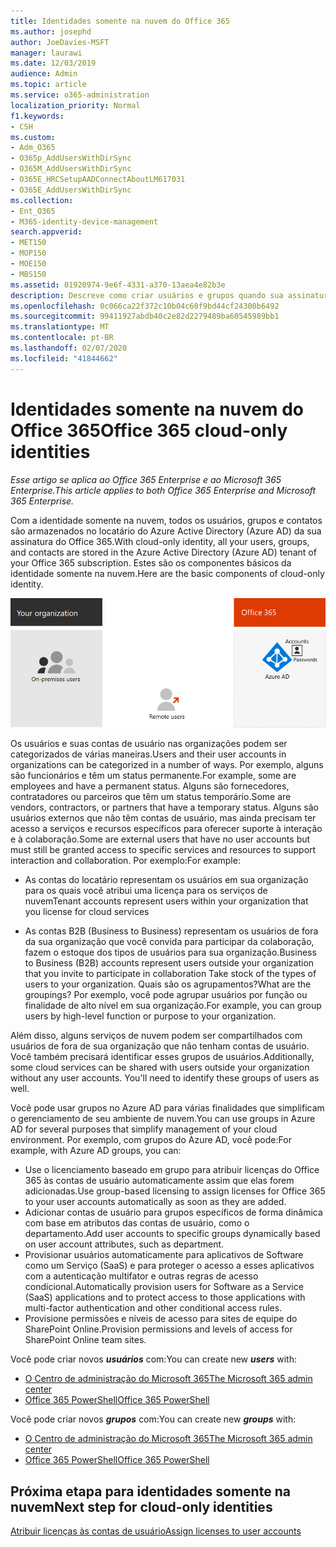 ```yaml
---
title: Identidades somente na nuvem do Office 365
ms.author: josephd
author: JoeDavies-MSFT
manager: laurawi
ms.date: 12/03/2019
audience: Admin
ms.topic: article
ms.service: o365-administration
localization_priority: Normal
f1.keywords:
- CSH
ms.custom:
- Adm_O365
- O365p_AddUsersWithDirSync
- O365M_AddUsersWithDirSync
- O365E_HRCSetupAADConnectAboutLM617031
- O365E_AddUsersWithDirSync
ms.collection:
- Ent_O365
- M365-identity-device-management
search.appverid:
- MET150
- MOP150
- MOE150
- MBS150
ms.assetid: 01920974-9e6f-4331-a370-13aea4e82b3e
description: Descreve como criar usuários e grupos quando sua assinatura do Office 365 está usando identidades somente na nuvem.
ms.openlocfilehash: 0c066ca22f372c10b04c60f9bd44cf24300b6492
ms.sourcegitcommit: 99411927abdb40c2e82d2279489ba60545989bb1
ms.translationtype: MT
ms.contentlocale: pt-BR
ms.lasthandoff: 02/07/2020
ms.locfileid: "41844662"
---
```

# <a name="office-365-cloud-only-identities"></a><span data-ttu-id="bb42b-103">Identidades somente na nuvem do Office 365</span><span class="sxs-lookup"><span data-stu-id="bb42b-103">Office 365 cloud-only identities</span></span>

<span data-ttu-id="bb42b-104">*Esse artigo se aplica ao Office 365 Enterprise e ao Microsoft 365 Enterprise.*</span><span class="sxs-lookup"><span data-stu-id="bb42b-104">*This article applies to both Office 365 Enterprise and Microsoft 365 Enterprise.*</span></span>

<span data-ttu-id="bb42b-105">Com a identidade somente na nuvem, todos os usuários, grupos e contatos são armazenados no locatário do Azure Active Directory (Azure AD) da sua assinatura do Office 365.</span><span class="sxs-lookup"><span data-stu-id="bb42b-105">With cloud-only identity, all your users, groups, and contacts are stored in the Azure Active Directory (Azure AD) tenant of your Office 365 subscription.</span></span> <span data-ttu-id="bb42b-106">Estes são os componentes básicos da identidade somente na nuvem.</span><span class="sxs-lookup"><span data-stu-id="bb42b-106">Here are the basic components of cloud-only identity.</span></span>
 
![Os componentes básicos da identidade somente na nuvem](./media/about-office-365-identity/cloud-only-identity.png)

<span data-ttu-id="bb42b-108">Os usuários e suas contas de usuário nas organizações podem ser categorizados de várias maneiras.</span><span class="sxs-lookup"><span data-stu-id="bb42b-108">Users and their user accounts in organizations can be categorized in a number of ways.</span></span> <span data-ttu-id="bb42b-109">Por exemplo, alguns são funcionários e têm um status permanente.</span><span class="sxs-lookup"><span data-stu-id="bb42b-109">For example, some are employees and have a permanent status.</span></span> <span data-ttu-id="bb42b-110">Alguns são fornecedores, contratadores ou parceiros que têm um status temporário.</span><span class="sxs-lookup"><span data-stu-id="bb42b-110">Some are vendors, contractors, or partners that have a temporary status.</span></span> <span data-ttu-id="bb42b-111">Alguns são usuários externos que não têm contas de usuário, mas ainda precisam ter acesso a serviços e recursos específicos para oferecer suporte à interação e à colaboração.</span><span class="sxs-lookup"><span data-stu-id="bb42b-111">Some are external users that have no user accounts but must still be granted access to specific services and resources to support interaction and collaboration.</span></span> <span data-ttu-id="bb42b-112">Por exemplo:</span><span class="sxs-lookup"><span data-stu-id="bb42b-112">For example:</span></span>

- <span data-ttu-id="bb42b-113">As contas do locatário representam os usuários em sua organização para os quais você atribui uma licença para os serviços de nuvem</span><span class="sxs-lookup"><span data-stu-id="bb42b-113">Tenant accounts represent users within your organization that you license for cloud services</span></span>

- <span data-ttu-id="bb42b-114">As contas B2B (Business to Business) representam os usuários de fora da sua organização que você convida para participar da colaboração, fazem o estoque dos tipos de usuários para sua organização.</span><span class="sxs-lookup"><span data-stu-id="bb42b-114">Business to Business (B2B) accounts represent users outside your organization that you invite to participate in collaboration Take stock of the types of users to your organization.</span></span> <span data-ttu-id="bb42b-115">Quais são os agrupamentos?</span><span class="sxs-lookup"><span data-stu-id="bb42b-115">What are the groupings?</span></span> <span data-ttu-id="bb42b-116">Por exemplo, você pode agrupar usuários por função ou finalidade de alto nível em sua organização.</span><span class="sxs-lookup"><span data-stu-id="bb42b-116">For example, you can group users by high-level function or purpose to your organization.</span></span>

<span data-ttu-id="bb42b-p104">Além disso, alguns serviços de nuvem podem ser compartilhados com usuários de fora de sua organização que não tenham contas de usuário. Você também precisará identificar esses grupos de usuários.</span><span class="sxs-lookup"><span data-stu-id="bb42b-p104">Additionally, some cloud services can be shared with users outside your organization without any user accounts. You'll need to identify these groups of users as well.</span></span>

<span data-ttu-id="bb42b-119">Você pode usar grupos no Azure AD para várias finalidades que simplificam o gerenciamento de seu ambiente de nuvem.</span><span class="sxs-lookup"><span data-stu-id="bb42b-119">You can use groups in Azure AD for several purposes that simplify management of your cloud environment.</span></span> <span data-ttu-id="bb42b-120">Por exemplo, com grupos do Azure AD, você pode:</span><span class="sxs-lookup"><span data-stu-id="bb42b-120">For example, with Azure AD groups, you can:</span></span>

- <span data-ttu-id="bb42b-121">Use o licenciamento baseado em grupo para atribuir licenças do Office 365 às contas de usuário automaticamente assim que elas forem adicionadas.</span><span class="sxs-lookup"><span data-stu-id="bb42b-121">Use group-based licensing to assign licenses for Office 365 to your user accounts automatically as soon as they are added.</span></span>
- <span data-ttu-id="bb42b-122">Adicionar contas de usuário para grupos específicos de forma dinâmica com base em atributos das contas de usuário, como o departamento.</span><span class="sxs-lookup"><span data-stu-id="bb42b-122">Add user accounts to specific groups dynamically based on user account attributes, such as department.</span></span>
- <span data-ttu-id="bb42b-123">Provisionar usuários automaticamente para aplicativos de Software como um Serviço (SaaS) e para proteger o acesso a esses aplicativos com a autenticação multifator e outras regras de acesso condicional.</span><span class="sxs-lookup"><span data-stu-id="bb42b-123">Automatically provision users for Software as a Service (SaaS) applications and to protect access to those applications with multi-factor authentication and other conditional access rules.</span></span>
- <span data-ttu-id="bb42b-124">Provisione permissões e níveis de acesso para sites de equipe do SharePoint Online.</span><span class="sxs-lookup"><span data-stu-id="bb42b-124">Provision permissions and levels of access for SharePoint Online team sites.</span></span>

<span data-ttu-id="bb42b-125">Você pode criar novos ***usuários*** com:</span><span class="sxs-lookup"><span data-stu-id="bb42b-125">You can create new ***users*** with:</span></span>

- [<span data-ttu-id="bb42b-126">O Centro de administração do Microsoft 365</span><span class="sxs-lookup"><span data-stu-id="bb42b-126">The Microsoft 365 admin center</span></span>](https://docs.microsoft.com/office365/admin/add-users/add-users)
- [<span data-ttu-id="bb42b-127">Office 365 PowerShell</span><span class="sxs-lookup"><span data-stu-id="bb42b-127">Office 365 PowerShell</span></span>](https://docs.microsoft.com/office365/enterprise/powershell/create-user-accounts-with-office-365-powershell)

<span data-ttu-id="bb42b-128">Você pode criar novos ***grupos*** com:</span><span class="sxs-lookup"><span data-stu-id="bb42b-128">You can create new ***groups*** with:</span></span>

- [<span data-ttu-id="bb42b-129">O Centro de administração do Microsoft 365</span><span class="sxs-lookup"><span data-stu-id="bb42b-129">The Microsoft 365 admin center</span></span>](https://docs.microsoft.com/office365/admin/create-groups/create-groups)
- [<span data-ttu-id="bb42b-130">Office 365 PowerShell</span><span class="sxs-lookup"><span data-stu-id="bb42b-130">Office 365 PowerShell</span></span>](https://docs.microsoft.com/office365/enterprise/powershell/manage-office-365-groups-with-powershell)


## <a name="next-step-for-cloud-only-identities"></a><span data-ttu-id="bb42b-131">Próxima etapa para identidades somente na nuvem</span><span class="sxs-lookup"><span data-stu-id="bb42b-131">Next step for cloud-only identities</span></span>

[<span data-ttu-id="bb42b-132">Atribuir licenças às contas de usuário</span><span class="sxs-lookup"><span data-stu-id="bb42b-132">Assign licenses to user accounts</span></span>](assign-licenses-to-user-accounts.md)

